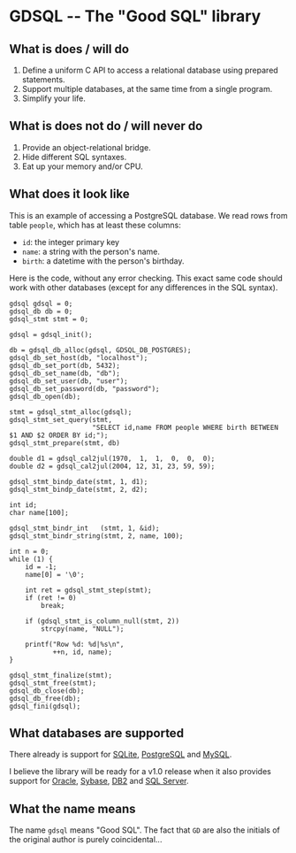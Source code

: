 GDSQL -- The "Good SQL" library
==============================


What is does / will do
----------------------

1. Define a uniform C API to access a relational database using prepared statements.
2. Support multiple databases, at the same time from a single program.
3. Simplify your life.


What is does not do / will never do
-----------------------------------

1. Provide an object-relational bridge.
2. Hide different SQL syntaxes.
3. Eat up your memory and/or CPU.


What does it look like
----------------------

This is an example of accessing a PostgreSQL database. We read rows
from table `people`, which has at least these columns:

* `id`: the integer primary key
* `name`: a string with the person's name.
* `birth`: a datetime with the person's birthday.

Here is the code, without any error checking. This exact same code
should work with other databases (except for any differences in the
SQL syntax).

    gdsql gdsql = 0;
    gdsql_db db = 0;
    gdsql_stmt stmt = 0;

    gdsql = gdsql_init();

    db = gdsql_db_alloc(gdsql, GDSQL_DB_POSTGRES);
    gdsql_db_set_host(db, "localhost");
    gdsql_db_set_port(db, 5432);
    gdsql_db_set_name(db, "db");
    gdsql_db_set_user(db, "user");
    gdsql_db_set_password(db, "password");
    gdsql_db_open(db);

    stmt = gdsql_stmt_alloc(gdsql);
    gdsql_stmt_set_query(stmt,
                         "SELECT id,name FROM people WHERE birth BETWEEN $1 AND $2 ORDER BY id;");
    gdsql_stmt_prepare(stmt, db)

    double d1 = gdsql_cal2jul(1970,  1,  1,  0,  0,  0);
    double d2 = gdsql_cal2jul(2004, 12, 31, 23, 59, 59);
            
    gdsql_stmt_bindp_date(stmt, 1, d1);
    gdsql_stmt_bindp_date(stmt, 2, d2);
        
    int id;
    char name[100];

    gdsql_stmt_bindr_int   (stmt, 1, &id);
    gdsql_stmt_bindr_string(stmt, 2, name, 100);

    int n = 0;
    while (1) {
        id = -1;
        name[0] = '\0';

        int ret = gdsql_stmt_step(stmt);
        if (ret != 0)
            break;

        if (gdsql_stmt_is_column_null(stmt, 2))
            strcpy(name, "NULL");

        printf("Row %d: %d|%s\n",
               ++n, id, name);
    }

    gdsql_stmt_finalize(stmt);
    gdsql_stmt_free(stmt);
    gdsql_db_close(db);
    gdsql_db_free(db);
    gdsql_fini(gdsql);


What databases are supported
----------------------------

There already is support for [SQLite][1], [PostgreSQL][2] and [MySQL][3].

I believe the library will be ready for a v1.0 release when it also
provides support for [Oracle][4], [Sybase][5], [DB2][6] and [SQL
Server][7].


What the name means
-------------------

The name `gdsql` means "Good SQL". The fact that `GD` are also the
initials of the original author is purely coincidental...


[1]: http://www.sqlite.org/                 "SQLite"
[2]: http://www.postgresql.org/             "PostgreSQL"
[3]: http://www.mysql.com/                  "MySQL"
[4]: http://www.oracle.com/                 "Oracle"
[5]: http://www.sybase.com/                 "Sybase"
[6]: http://www.ibm.com/software/data/db2/  "DB2"
[7]: http://www.microsoft.com/sqlserver/    "SQL Server"
